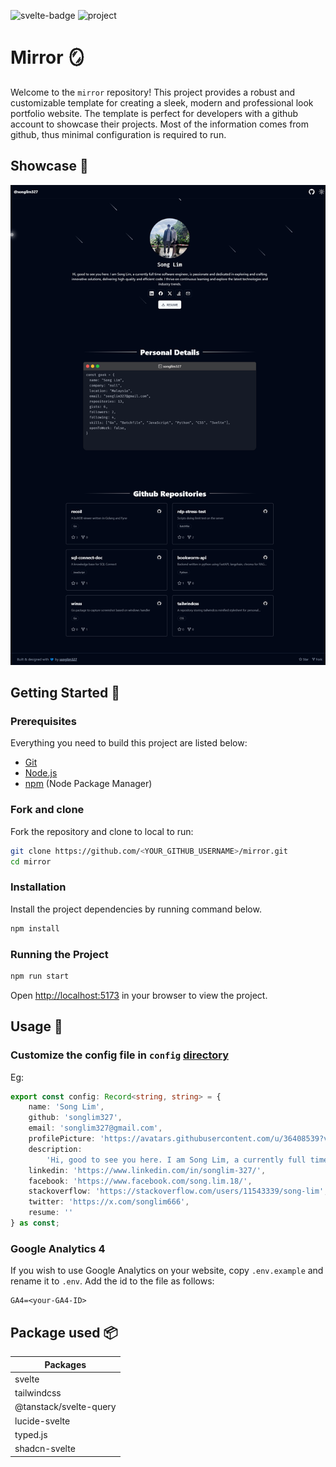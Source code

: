 ![svelte-badge][svelte-badge] ![project][project]

[svelte-badge]: https://img.shields.io/badge/svelte-orange
[project]: https://img.shields.io/badge/v1.0.0-red

# Mirror 🪞

Welcome to the `mirror` repository! This project provides a robust and customizable template for creating a sleek, modern and professional look portfolio website. The template is perfect for developers with a github account to showcase their projects. Most of the information comes from github, thus minimal configuration is required to run.

## Showcase 🦄

![showcase](./showcase.png)

## Getting Started 🤖

### Prerequisites

Everything you need to build this project are listed below:

- [Git](https://git-scm.com/)
- [Node.js](https://nodejs.org/en)
- [npm](https://www.npmjs.com/) (Node Package Manager)

### Fork and clone

Fork the repository and clone to local to run:

```bash
git clone https://github.com/<YOUR_GITHUB_USERNAME>/mirror.git
cd mirror
```

### Installation

Install the project dependencies by running command below.

```bash
npm install
```

### Running the Project

```bash
npm run start
```

Open [http://localhost:5173](http://localhost:5173) in your browser to view the project.

## Usage 🐾

### Customize the config file in `config` [directory](https://github.com/songlim327/mirror/tree/master/src/config/config.ts)

Eg:

```typescript
export const config: Record<string, string> = {
	name: 'Song Lim',
	github: 'songlim327',
	email: 'songlim327@gmail.com',
	profilePicture: 'https://avatars.githubusercontent.com/u/36408539?v=4',
	description:
		'Hi, good to see you here. I am Song Lim, a currently full time software engineer, is passionate and dedicated in exploring and crafting innovative solutions, delivering high-quality and efficient code. I thrive on continuous learning and explore the latest technologies and industry trends.',
	linkedin: 'https://www.linkedin.com/in/songlim-327/',
	facebook: 'https://www.facebook.com/song.lim.18/',
	stackoverflow: 'https://stackoverflow.com/users/11543339/song-lim',
	twitter: 'https://x.com/songlim666',
	resume: ''
} as const;
```

### Google Analytics 4

If you wish to use Google Analytics on your website, copy `.env.example` and rename it to `.env`. Add the id to the file as follows:

```env
GA4=<your-GA4-ID>
```

## Package used 📦

| Packages               |
| ---------------------- |
| svelte                 |
| tailwindcss            |
| @tanstack/svelte-query |
| lucide-svelte          |
| typed.js               |
| shadcn-svelte          |
